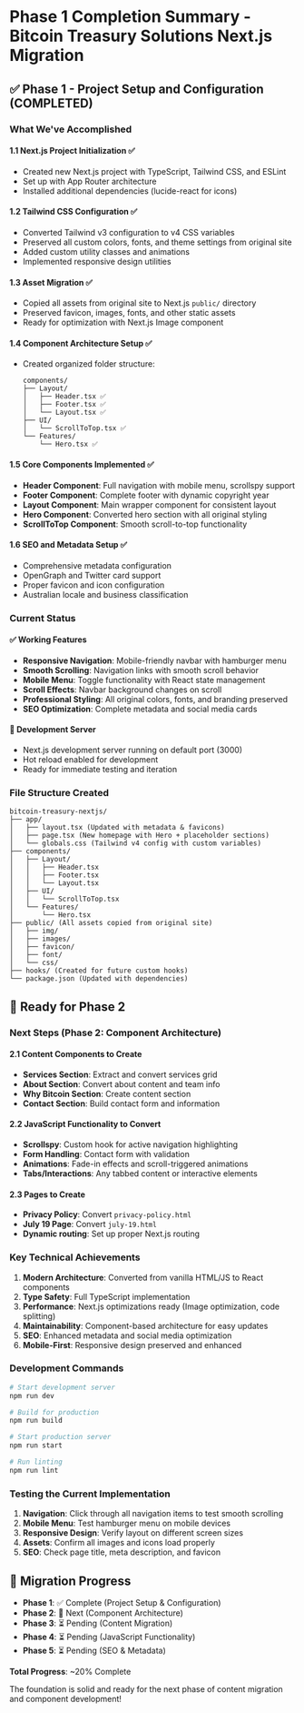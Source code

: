 # Phase 1 Completion Summary - Bitcoin Treasury Solutions Next.js Migration

## ✅ Phase 1 - Project Setup and Configuration (COMPLETED)

### What We've Accomplished

#### 1.1 Next.js Project Initialization ✅
- Created new Next.js project with TypeScript, Tailwind CSS, and ESLint
- Set up with App Router architecture
- Installed additional dependencies (lucide-react for icons)

#### 1.2 Tailwind CSS Configuration ✅
- Converted Tailwind v3 configuration to v4 CSS variables
- Preserved all custom colors, fonts, and theme settings from original site
- Added custom utility classes and animations
- Implemented responsive design utilities

#### 1.3 Asset Migration ✅
- Copied all assets from original site to Next.js `public/` directory
- Preserved favicon, images, fonts, and other static assets
- Ready for optimization with Next.js Image component

#### 1.4 Component Architecture Setup ✅
- Created organized folder structure:
  ```
  components/
  ├── Layout/
  │   ├── Header.tsx ✅
  │   ├── Footer.tsx ✅
  │   └── Layout.tsx ✅
  ├── UI/
  │   └── ScrollToTop.tsx ✅
  └── Features/
      └── Hero.tsx ✅
  ```

#### 1.5 Core Components Implemented ✅
- **Header Component**: Full navigation with mobile menu, scrollspy support
- **Footer Component**: Complete footer with dynamic copyright year
- **Layout Component**: Main wrapper component for consistent layout
- **Hero Component**: Converted hero section with all original styling
- **ScrollToTop Component**: Smooth scroll-to-top functionality

#### 1.6 SEO and Metadata Setup ✅
- Comprehensive metadata configuration
- OpenGraph and Twitter card support
- Proper favicon and icon configuration
- Australian locale and business classification

### Current Status

#### ✅ Working Features
- **Responsive Navigation**: Mobile-friendly navbar with hamburger menu
- **Smooth Scrolling**: Navigation links with smooth scroll behavior
- **Mobile Menu**: Toggle functionality with React state management
- **Scroll Effects**: Navbar background changes on scroll
- **Professional Styling**: All original colors, fonts, and branding preserved
- **SEO Optimization**: Complete metadata and social media cards

#### 🔄 Development Server
- Next.js development server running on default port (3000)
- Hot reload enabled for development
- Ready for immediate testing and iteration

### File Structure Created

```
bitcoin-treasury-nextjs/
├── app/
│   ├── layout.tsx (Updated with metadata & favicons)
│   ├── page.tsx (New homepage with Hero + placeholder sections)
│   └── globals.css (Tailwind v4 config with custom variables)
├── components/
│   ├── Layout/
│   │   ├── Header.tsx
│   │   ├── Footer.tsx
│   │   └── Layout.tsx
│   ├── UI/
│   │   └── ScrollToTop.tsx
│   └── Features/
│       └── Hero.tsx
├── public/ (All assets copied from original site)
│   ├── img/
│   ├── images/
│   ├── favicon/
│   ├── font/
│   └── css/
├── hooks/ (Created for future custom hooks)
└── package.json (Updated with dependencies)
```

## 🚀 Ready for Phase 2

### Next Steps (Phase 2: Component Architecture)

#### 2.1 Content Components to Create
- **Services Section**: Extract and convert services grid
- **About Section**: Convert about content and team info
- **Why Bitcoin Section**: Create content section
- **Contact Section**: Build contact form and information

#### 2.2 JavaScript Functionality to Convert
- **Scrollspy**: Custom hook for active navigation highlighting
- **Form Handling**: Contact form with validation
- **Animations**: Fade-in effects and scroll-triggered animations
- **Tabs/Interactions**: Any tabbed content or interactive elements

#### 2.3 Pages to Create
- **Privacy Policy**: Convert `privacy-policy.html`
- **July 19 Page**: Convert `july-19.html`
- **Dynamic routing**: Set up proper Next.js routing

### Key Technical Achievements

1. **Modern Architecture**: Converted from vanilla HTML/JS to React components
2. **Type Safety**: Full TypeScript implementation
3. **Performance**: Next.js optimizations ready (Image optimization, code splitting)
4. **Maintainability**: Component-based architecture for easy updates
5. **SEO**: Enhanced metadata and social media optimization
6. **Mobile-First**: Responsive design preserved and enhanced

### Development Commands

```bash
# Start development server
npm run dev

# Build for production
npm run build

# Start production server
npm run start

# Run linting
npm run lint
```

### Testing the Current Implementation

1. **Navigation**: Click through all navigation items to test smooth scrolling
2. **Mobile Menu**: Test hamburger menu on mobile devices
3. **Responsive Design**: Verify layout on different screen sizes
4. **Assets**: Confirm all images and icons load properly
5. **SEO**: Check page title, meta description, and favicon

## 🎯 Migration Progress

- **Phase 1**: ✅ Complete (Project Setup & Configuration)
- **Phase 2**: 🔄 Next (Component Architecture)
- **Phase 3**: ⏳ Pending (Content Migration)
- **Phase 4**: ⏳ Pending (JavaScript Functionality)
- **Phase 5**: ⏳ Pending (SEO & Metadata)

**Total Progress**: ~20% Complete

The foundation is solid and ready for the next phase of content migration and component development!